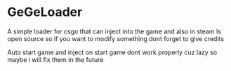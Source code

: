 # GeGeLoader
A simple loader for csgo that can inject into the game and also in steam
Is open source so if you want to modify something dont forget to give credits

Auto start game and inject on start game dont work properly cuz lazy so maybe i will fix them in the future
